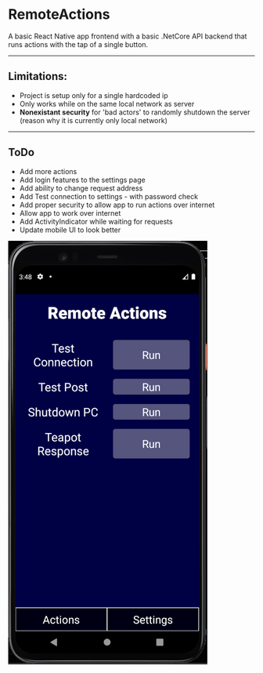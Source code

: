 # RemoteActions

A basic React Native app frontend with a basic .NetCore API backend that runs actions with the tap of a single button.

---
## Limitations:
- Project is setup only for a single hardcoded ip
- Only works while on the same local network as server
- **Nonexistant security** for 'bad actors' to randomly shutdown the server (reason why it is currently only local network)

---
## ToDo
- Add more actions
- Add login features to the settings page
- Add ability to change request address
- Add Test connection to settings - with password check
- Add proper security to allow app to run actions over internet
- Allow app to work over internet
- Add ActivityIndicator while waiting for requests 
- Update mobile UI to look better

![UI view - 04/07/23](UIScreenshot.png)